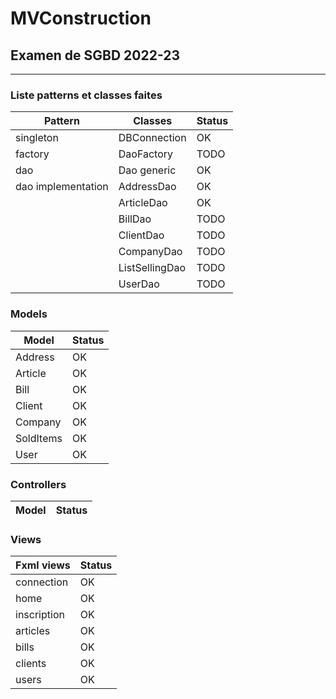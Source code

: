 # MVConstruction

## Examen de SGBD 2022-23

---

### Liste patterns et classes faites

| Pattern            | Classes        | Status |
|--------------------|----------------|--------|
| singleton          | DBConnection   | OK     |
| factory            | DaoFactory     | TODO   |
| dao                | Dao generic    | OK     |
| dao implementation | AddressDao     | OK     |
|                    | ArticleDao     | OK     |
|                    | BillDao        | TODO   |
|                    | ClientDao      | TODO   |
|                    | CompanyDao     | TODO   |
|                    | ListSellingDao | TODO   |
|                    | UserDao        | TODO   |

### Models

| Model     | Status |
|-----------|--------|
| Address   | OK     |
| Article   | OK     |
| Bill      | OK     |
| Client    | OK     |
| Company   | OK     |
| SoldItems | OK     |
| User      | OK     |

### Controllers

| Model     | Status |
|-----------|--------|

### Views
| Fxml views  | Status |
|-------------|--------|
| connection  | OK     |
| home        | OK     |
| inscription | OK     |
| articles    | OK     |
| bills       | OK     |
| clients     | OK     |
| users       | OK     |
